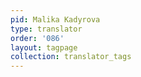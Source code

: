 ```yaml
---
pid: Malika Kadyrova
type: translator
order: '086'
layout: tagpage
collection: translator_tags
---
```

